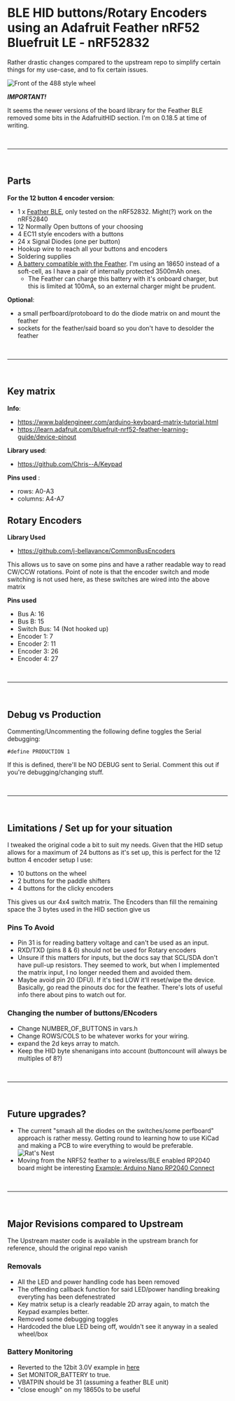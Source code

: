 # BLE HID buttons/Rotary Encoders using an Adafruit Feather nRF52 Bluefruit LE - nRF52832

Rather drastic changes compared to the upstream repo to simplify certain things for my use-case, and to fix certain issues. 

![Front of the 488 style wheel](https://github.com/WemansG90/WirelessButtons/blob/Better_Encoders/Images/Front.jpg)

_**IMPORTANT!**_

It seems the newer versions of the board library for the Feather BLE removed some bits in the AdafruitHID section. I'm on 0.18.5 at time of writing.


</br>

---
</br>

## Parts
**For the 12 button 4 encoder version**:
 - 1 x [Feather BLE](https://www.adafruit.com/product/3406), only tested on the nRF52832. Might(?) work on the nRF52840
 - 12 Normally Open buttons of your choosing
 - 4 EC11 style encoders with a buttons
 - 24 x Signal Diodes (one per button)
 - Hookup wire to reach all your buttons and encoders
 - Soldering supplies
 - [A battery compatible with the Feather](https://learn.adafruit.com/bluefruit-nrf52-feather-learning-guide/power-management). I'm using an 18650 instead of a soft-cell, as I have a pair of internally protected 3500mAh ones. 
    - The Feather can charge this battery with it's onboard charger, but this is limited at 100mA, so an external charger might be prudent.

 **Optional**:
  - a small perfboard/protoboard to do the diode matrix on and mount the feather
  - sockets for the feather/said board so you don't have to desolder the feather


</br>

---
</br>

## Key matrix
**Info**: 
- https://www.baldengineer.com/arduino-keyboard-matrix-tutorial.html
- https://learn.adafruit.com/bluefruit-nrf52-feather-learning-guide/device-pinout

**Library used**: 
- https://github.com/Chris--A/Keypad

**Pins used** :
 - rows: A0-A3 
 - columns: A4-A7
## Rotary Encoders

**Library Used**
- https://github.com/j-bellavance/CommonBusEncoders

This allows us to save on some pins and have a rather readable way to read CW/CCW rotations. Point of note is that the encoder switch and mode switching is not used here, as these switches are wired into the above matrix

**Pins used**
- Bus A: 16
- Bus B: 15
- Switch Bus: 14 (Not hooked up)
- Encoder 1: 7
- Encoder 2: 11
- Encoder 3: 26
- Encoder 4: 27


</br>

---
</br>

## Debug vs Production
Commenting/Uncommenting the following define toggles the Serial debugging: 
```
#define PRODUCTION 1
```
If this is defined, there'll be NO DEBUG sent to Serial. Comment this out if you're debugging/changing stuff. 

</br>

---
</br>

## Limitations / Set up for your situation

I tweaked the original code a bit to suit my needs. Given that the HID setup allows for a maximum of 24 buttons as it's set up, this is perfect for the 12 button 4 encoder setup I use:
- 10 buttons on the wheel
- 2 buttons for the paddle shifters
- 4 buttons for the clicky encoders

This gives us our 4x4 switch matrix. The Encoders than fill the remaining space the 3 bytes used in the HID section give us

### Pins To Avoid
- Pin 31 is for reading battery voltage and can't be used as an input. 
- RXD/TXD (pins 8 & 6) should not be used for Rotary encoders
- Unsure if this matters for inputs, but the docs say that SCL/SDA don't have pull-up resistors. They seemed to work, but when I implemented the matrix input, I no longer needed them and avoided them.
- Maybe avoid pin 20 (DFU). If it's tied LOW it'll reset/wipe the device. Basically, go read the pinouts doc for the feather. There's lots of useful info there about pins to watch out for.

### Changing the number of buttons/ENcoders

- Change NUMBER_OF_BUTTONS in vars.h
- Change ROWS/COLS to be whatever works for your wiring.
- expand the 2d keys array to match.
- Keep the HID byte shenanigans into account (buttoncount will always be multiples of 8?)

</br>

---
</br>

## Future upgrades?

- The current "smash all the diodes on the switches/some perfboard" approach is rather messy. Getting round to learning how to use KiCad and making a PCB to wire everything to would be preferable. 
![Rat's Nest](https://github.com/WemansG90/WirelessButtons/blob/Better_Encoders/Images/Rats_Nest.jpg)
- Moving from the NRF52 feather to a wireless/BLE enabled RP2040 board might be interesting [Example: Arduino Nano RP2040 Connect](https://launch.arduino.cc/nano-rp2040) 

</br>

---
</br>

## Major Revisions compared to Upstream

The Upstream master code is available in the upstream branch for reference, should the original repo vanish

### Removals
- All the LED and power handling code has been removed
- The offending callback function for said LED/power handling breaking everyting has been defenestrated 
- Key matrix setup is a clearly readable 2D array again, to match the Keypad examples better.
- Removed some debugging toggles
- Hardcoded the blue LED being off, wouldn't see it anyway in a sealed wheel/box

### Battery Monitoring
 - Reverted to the 12bit 3.0V example in [here](https://learn.adafruit.com/bluefruit-nrf52-feather-learning-guide/nrf52-adc)
 - Set MONITOR_BATTERY to true.
 - VBATPIN should be 31 (assuming a feather BLE unit)
 - "close enough" on my 18650s to be useful




